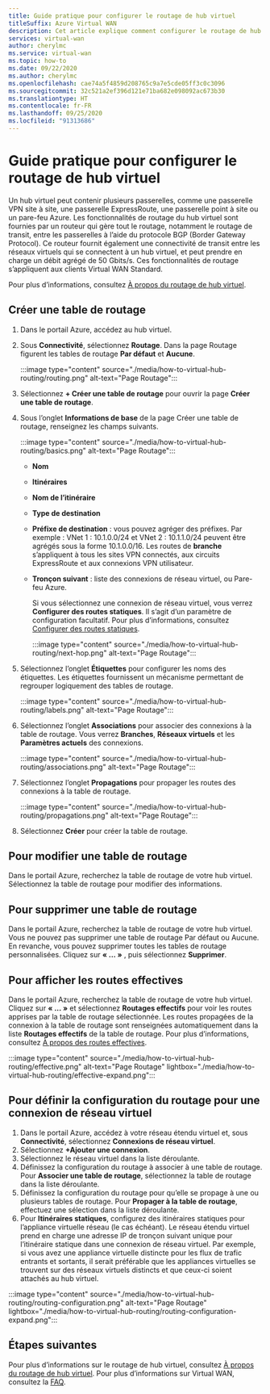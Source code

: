 ```yaml
---
title: Guide pratique pour configurer le routage de hub virtuel
titleSuffix: Azure Virtual WAN
description: Cet article explique comment configurer le routage de hub virtuel.
services: virtual-wan
author: cherylmc
ms.service: virtual-wan
ms.topic: how-to
ms.date: 09/22/2020
ms.author: cherylmc
ms.openlocfilehash: cae74a5f4859d208765c9a7e5cde05ff3c0c3096
ms.sourcegitcommit: 32c521a2ef396d121e71ba682e098092ac673b30
ms.translationtype: HT
ms.contentlocale: fr-FR
ms.lasthandoff: 09/25/2020
ms.locfileid: "91313686"
---
```

# <a name="how-to-configure-virtual-hub-routing"></a>Guide pratique pour configurer le routage de hub virtuel

Un hub virtuel peut contenir plusieurs passerelles, comme une passerelle VPN site à site, une passerelle ExpressRoute, une passerelle point à site ou un pare-feu Azure. Les fonctionnalités de routage du hub virtuel sont fournies par un routeur qui gère tout le routage, notamment le routage de transit, entre les passerelles à l’aide du protocole BGP (Border Gateway Protocol). Ce routeur fournit également une connectivité de transit entre les réseaux virtuels qui se connectent à un hub virtuel, et peut prendre en charge un débit agrégé de 50 Gbits/s. Ces fonctionnalités de routage s’appliquent aux clients Virtual WAN Standard.

Pour plus d’informations, consultez [À propos du routage de hub virtuel](about-virtual-hub-routing.md).

## <a name="create-a-route-table"></a><a name="create-table"></a>Créer une table de routage

1. Dans le portail Azure, accédez au hub virtuel.
2. Sous **Connectivité**, sélectionnez **Routage**. Dans la page Routage figurent les tables de routage **Par défaut** et **Aucune**.

   :::image type="content" source="./media/how-to-virtual-hub-routing/routing.png" alt-text="Page Routage":::
3. Sélectionnez **+ Créer une table de routage** pour ouvrir la page **Créer une table de routage**.
4. Sous l’onglet **Informations de base** de la page Créer une table de routage, renseignez les champs suivants.

   :::image type="content" source="./media/how-to-virtual-hub-routing/basics.png" alt-text="Page Routage":::

   * **Nom**
   * **Itinéraires**
   * **Nom de l’itinéraire**
   * **Type de destination**
   * **Préfixe de destination** : vous pouvez agréger des préfixes. Par exemple : VNet 1 : 10.1.0.0/24 et VNet 2 : 10.1.1.0/24 peuvent être agrégés sous la forme 10.1.0.0/16. Les routes de **branche** s’appliquent à tous les sites VPN connectés, aux circuits ExpressRoute et aux connexions VPN utilisateur.
   * **Tronçon suivant** : liste des connexions de réseau virtuel, ou Pare-feu Azure.

     Si vous sélectionnez une connexion de réseau virtuel, vous verrez **Configurer des routes statiques**. Il s’agit d’un paramètre de configuration facultatif. Pour plus d’informations, consultez [Configurer des routes statiques](about-virtual-hub-routing.md#static).

      :::image type="content" source="./media/how-to-virtual-hub-routing/next-hop.png" alt-text="Page Routage":::

5. Sélectionnez l’onglet **Étiquettes** pour configurer les noms des étiquettes. Les étiquettes fournissent un mécanisme permettant de regrouper logiquement des tables de routage.

    :::image type="content" source="./media/how-to-virtual-hub-routing/labels.png" alt-text="Page Routage":::

6. Sélectionnez l’onglet **Associations** pour associer des connexions à la table de routage.
Vous verrez **Branches**, **Réseaux virtuels** et les **Paramètres actuels** des connexions.

    :::image type="content" source="./media/how-to-virtual-hub-routing/associations.png" alt-text="Page Routage":::

7. Sélectionnez l’onglet **Propagations** pour propager les routes des connexions à la table de routage.

    :::image type="content" source="./media/how-to-virtual-hub-routing/propagations.png" alt-text="Page Routage":::

8. Sélectionnez **Créer** pour créer la table de routage.

## <a name="to-edit-a-route-table"></a><a name="edit-table"></a>Pour modifier une table de routage

Dans le portail Azure, recherchez la table de routage de votre hub virtuel. Sélectionnez la table de routage pour modifier des informations.

## <a name="to-delete-a-route-table"></a><a name="delete-table"></a>Pour supprimer une table de routage

Dans le portail Azure, recherchez la table de routage de votre hub virtuel. Vous ne pouvez pas supprimer une table de routage Par défaut ou Aucune. En revanche, vous pouvez supprimer toutes les tables de routage personnalisées. Cliquez sur **« … »** , puis sélectionnez **Supprimer**.

## <a name="to-view-effective-routes"></a><a name="view-routes"></a>Pour afficher les routes effectives

Dans le portail Azure, recherchez la table de routage de votre hub virtuel. Cliquez sur **« ... »** et sélectionnez **Routages effectifs** pour voir les routes apprises par la table de routage sélectionnée. Les routes propagées de la connexion à la table de routage sont renseignées automatiquement dans la liste **Routages effectifs** de la table de routage. Pour plus d’informations, consultez [À propos des routes effectives](effective-routes-virtual-hub.md).

:::image type="content" source="./media/how-to-virtual-hub-routing/effective.png" alt-text="Page Routage" lightbox="./media/how-to-virtual-hub-routing/effective-expand.png":::

## <a name="to-set-up-routing-configuration-for-a-virtual-network-connection"></a><a name="routing-configuration"></a>Pour définir la configuration du routage pour une connexion de réseau virtuel

1. Dans le portail Azure, accédez à votre réseau étendu virtuel et, sous **Connectivité**, sélectionnez **Connexions de réseau virtuel**.
1. Sélectionnez **+Ajouter une connexion**.
1. Sélectionnez le réseau virtuel dans la liste déroulante.
1. Définissez la configuration du routage à associer à une table de routage. Pour **Associer une table de routage**, sélectionnez la table de routage dans la liste déroulante.
1. Définissez la configuration du routage pour qu’elle se propage à une ou plusieurs tables de routage. Pour **Propager à la table de routage**, effectuez une sélection dans la liste déroulante.
1. Pour **Itinéraires statiques**, configurez des itinéraires statiques pour l’appliance virtuelle réseau (le cas échéant). Le réseau étendu virtuel prend en charge une adresse IP de tronçon suivant unique pour l’itinéraire statique dans une connexion de réseau virtuel. Par exemple, si vous avez une appliance virtuelle distincte pour les flux de trafic entrants et sortants, il serait préférable que les appliances virtuelles se trouvent sur des réseaux virtuels distincts et que ceux-ci soient attachés au hub virtuel.


:::image type="content" source="./media/how-to-virtual-hub-routing/routing-configuration.png" alt-text="Page Routage" lightbox="./media/how-to-virtual-hub-routing/routing-configuration-expand.png":::

## <a name="next-steps"></a>Étapes suivantes

Pour plus d’informations sur le routage de hub virtuel, consultez [À propos du routage de hub virtuel](about-virtual-hub-routing.md).
Pour plus d’informations sur Virtual WAN, consultez la [FAQ](virtual-wan-faq.md).
